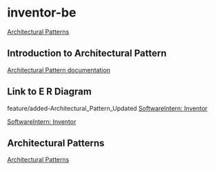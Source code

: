 # inventor-be
[Architectural Patterns](https://github.com/cypherkrescent/inventor-be/wiki/5.-Architectural-Patterns--(Kay))

## Introduction to Architectural Pattern
[Architectural Pattern documentation](https://github.com/cypherkrescent/inventor-be/wiki/Architectural-Patterns-(David))
## Link to E R Diagram
 feature/added-Architectural_Pattern_Updated
[SoftwareIntern: Inventor](https://online.visual-paradigm.com/share.jsp?id=323232313032392d35#diagram:workspace=jllhkccg&proj=0&id=5)

[SoftwareIntern: Inventor](https://online.visual-paradigm.com/share.jsp?id=323232313032392d35#diagram:workspace=jllhkccg&proj=0&id=5)

## Architectural Patterns
[Architectural Patterns](https://github.com/cypherkrescent/inventor-be/wiki/5.-Architectural-Patterns--(Kay))

